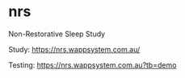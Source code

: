 # nrs
Non-Restorative Sleep Study

Study: https://nrs.wappsystem.com.au/

Testing: https://nrs.wappsystem.com.au?tb=demo
